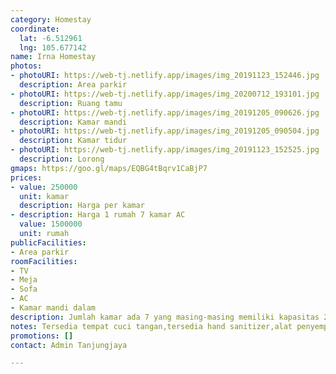 ```yaml
---
category: Homestay
coordinate:
  lat: -6.512961
  lng: 105.677142
name: Irna Homestay
photos:
- photoURI: https://web-tj.netlify.app/images/img_20191123_152446.jpg
  description: Area parkir
- photoURI: https://web-tj.netlify.app/images/img_20200712_193101.jpg
  description: Ruang tamu
- photoURI: https://web-tj.netlify.app/images/img_20191205_090626.jpg
  description: Kamar mandi
- photoURI: https://web-tj.netlify.app/images/img_20191205_090504.jpg
  description: Kamar tidur
- photoURI: https://web-tj.netlify.app/images/img_20191123_152525.jpg
  description: Lorong
gmaps: https://goo.gl/maps/EQBG4tBqrv1CaBjP7
prices:
- value: 250000
  unit: kamar
  description: Harga per kamar
- description: Harga 1 rumah 7 kamar AC
  value: 1500000
  unit: rumah
publicFacilities:
- Area parkir
roomFacilities:
- TV
- Meja
- Sofa
- AC
- Kamar mandi dalam
description: Jumlah kamar ada 7 yang masing-masing memiliki kapasitas 2 orang
notes: Tersedia tempat cuci tangan,tersedia hand sanitizer,alat penyemprot disenfektan
promotions: []
contact: Admin Tanjungjaya

---
```

